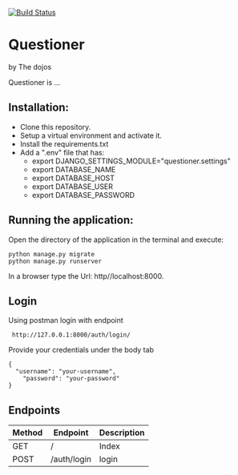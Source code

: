 [![Build Status](https://travis-ci.org/bisonlou/questioner.svg?branch=ft-164364453-create-user-login)](https://travis-ci.org/bisonlou/questioner) 

# Questioner
by The dojos


 Questioner is ...


 ## Installation:
  - Clone this repository.
  - Setup a virtual environment and activate it.
  - Install the requirements.txt
  - Add a ".env" file that has:
    - export DJANGO_SETTINGS_MODULE="questioner.settings"
    - export DATABASE_NAME
    - export DATABASE_HOST
    - export DATABASE_USER
    - export DATABASE_PASSWORD


 ## Running the application:
  Open the directory of the application in the terminal and execute:

    python manage.py migrate
    python manage.py runserver

   In a browser type the Url: http//localhost:8000.

 ## Login

  Using postman login with endpoint
   ```
    http://127.0.0.1:8000/auth/login/
  ```
  Provide your credentials under the body tab
  ```
  {
  	"username": "your-username",
	  "password": "your-password"
  }

  ```

 ## Endpoints
| Method | Endpoint         | Description |
| ------ | -----------------| ----------- |
| GET    | /                | Index       |
| POST   |/auth/login       | login